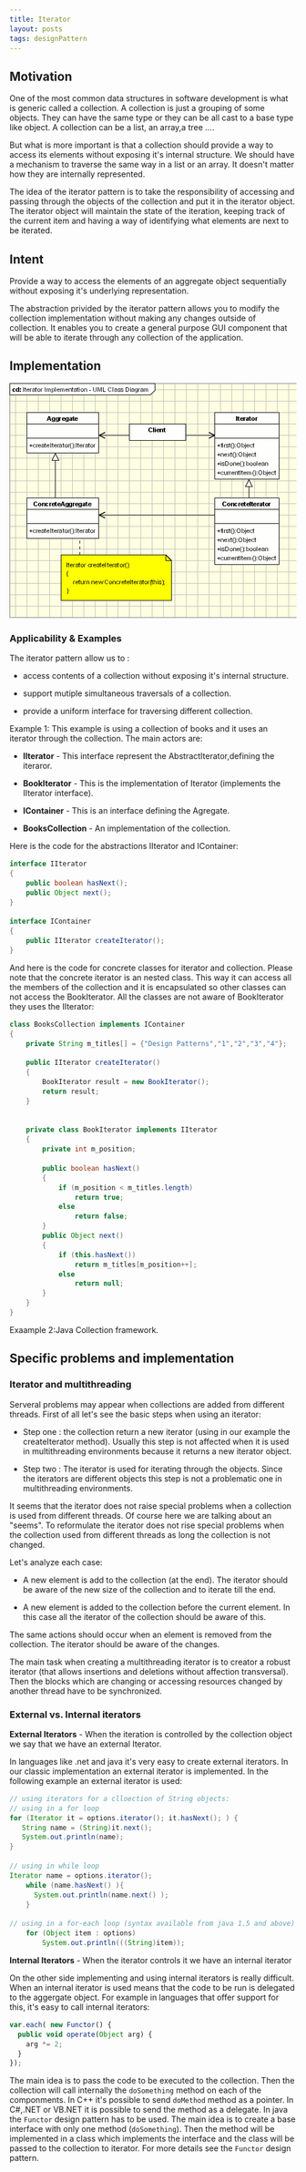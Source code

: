 ```yaml
---
title: Iterator
layout: posts
tags: designPattern
---
```


## Motivation

One of the most common data structures in software development is what is generic called a collection. A collection is just a grouping of some objects. They can have the same type or they can be all cast to a base type like object. A collection can be a list, an array,a tree ....

But what is more important is that a collection should provide a way to access its elements without exposing it's internal structure. We should have a mechanism to traverse the same way in a list or an array. It doesn't matter how they are internally represented.

The idea of the iterator pattern is to take the responsibility of accessing and passing through the objects of the collection and put it in the iterator object. The iterator object will maintain the state of the iteration, keeping track of the current item and having a way of identifying what elements are next to be iterated.

## Intent

Provide a way to access the elements of an aggregate object sequentially without exposing it's underlying representation.

The abstraction privided by the iterator pattern allows you to modify the collection implementation without making any changes outside of collection. It enables you to create a general purpose GUI component that will be able to iterate through any collection of the application.

## Implementation

![iterator-pattern](/pictures/iterator_implementation_-_uml_class_diagram.gif)

### Applicability & Examples

The iterator pattern allow us to :

* access contents of a collection without exposing it's internal structure.

* support mutiple simultaneous traversals of a collection.

* provide a uniform interface for traversing different collection.

Example 1: This example is using a collection of books and it uses an iterator through the collection. The main actors are:

* **IIterator** - This interface represent the AbstractIterator,defining the iteraror.

* **BookIterator** - This is the implementation of Iterator (implements the IIterator interface).

* **IContainer** - This is an interface defining the Agregate.

* **BooksCollection** - An implementation of the collection.

Here is the code for the abstractions IIterator and IContainer:

```java
interface IIterator
{
    public boolean hasNext();
    public Object next();
}

interface IContainer
{
    public IIterator createIterator();
}
```

And here is the code for concrete classes for iterator and collection. Please note that the concrete iterator is an nested class. This way it can access all the members of the collection and it is encapsulated so other classes can not access the BookIterator. All the classes are not aware of BookIterator they uses the IIterator:

```java
class BooksCollection implements IContainer
{
    private String m_titles[] = {"Design Patterns","1","2","3","4"};

    public IIterator createIterator()
    {
        BookIterator result = new BookIterator();
        return result;
    }


    private class BookIterator implements IIterator
    {
        private int m_position;

        public boolean hasNext()
        {
            if (m_position < m_titles.length)
                return true;
            else
                return false;
        }
        public Object next()
        {
            if (this.hasNext())
                return m_titles[m_position++];
            else
                return null;
        }
    }
}
```

Exaample 2:Java Collection framework.

## Specific problems and implementation

### Iterator and multithreading

Serveral problems may appear when collections are added from different threads. First of all let's see the basic steps when using an iterator:

* Step one : the collection return a new iterator (using in our example the createIterator method). Usually this step is not affected when it is used in multithreading environments because it returns a new iterator object.

* Step two : The iterator is used for iterating through the objects. Since the iterators are different objects this step is not a problematic one in multithreading environments.

It seems that the iterator does not raise special problems when a collection is used from different threads. Of course here we are talking about an "seems". To reformulate the iterator does not rise special problems when the collection used from different threads as long the collection is not changed.

Let's analyze each case:

* A new element is add to the collection (at the end). The iterator should be aware of the new size of the collection and to iterate till the end.

* A new element is added to the collection before the current element. In this case all the iterator of the collection should be aware of this.

The same actions should occur when an element is removed from the collection. The iterator should be aware of the changes.

The main task when creating a multithreading iterator is to creator a robust iterator (that allows insertions and deletions without affection transversal). Then the blocks which are changing or accessing resources changed by another thread have to be synchronized.

### External vs. Internal iterators

**External Iterators** - When the iteration is controlled by the collection object we say that we have an external Iterator.

In languages like .net and java it's very easy to create external iterators. In our classic implementation an external iterator is implemented. In the following example an external iterator is used:

```java
// using iterators for a clloection of String objects:
// using in a for loop
for (Iterator it = options.iterator(); it.hasNext(); ) {
   String name = (String)it.next();
   System.out.println(name);
}

// using in while loop
Iterator name = options.iterator();
    while (name.hasNext() ){
      System.out.println(name.next() );
    }

// using in a for-each loop (syntax available from java 1.5 and above)
    for (Object item : options)
        System.out.println(((String)item));
```

**Internal Iterators** - When the iterator controls it we have an internal iterator

On the other side implementing and using internal iterators is really difficult. When an internal iterator is used means that the code to be run is delegated to the aggergate object. For example in languages that offer support for this, it's easy to call internal iterators:

```javaScript
var.each( new Functor() {
  public void operate(Object arg) {
    arg *= 2;
  }
});
```

The main idea is to pass the code to be executed to the collection. Then the collection will call internally the `doSomething` method on each of the componments. In C++ it's possible to send `doMethod` method as a pointer. In C#,.NET or VB.NET it is possible to send the method as a delegate. In java the `Functor` design pattern has to be used. The main idea is to create a base interface with only one method (`doSomething`). Then the method will be implemented in a class which implements the interface and the class will be passed to the collection to iterator. For more details see the `Functor` design pattern.
